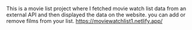 This is a movie list project where I fetched movie watch list data from an external API and then displayed the data on the website. you can add or remove films from your list.                                    https://moviewatchlist1.netlify.app/     
 
